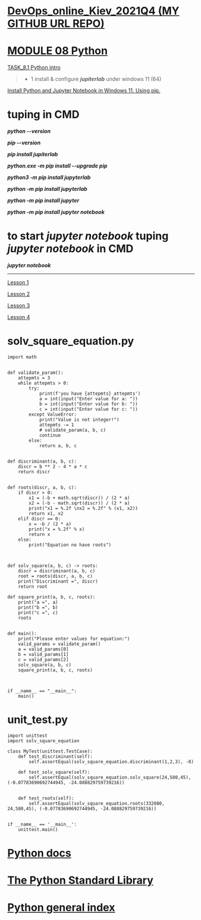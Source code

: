 
[DevOps_online_Kiev_2021Q4 (MY GITHUB URL REPO)](https://github.com/vasilkyiv/DevOps_online_Kiev_2021Q4.git)
=======================================

[MODULE 08 Python](https://github.com/vasilkyiv/DevOps_online_Kiev_2021Q4/tree/main/m8) 
===========================================================================

[TASK_8.1 Python intro](https://github.com/vasilkyiv/DevOps_online_Kiev_2021Q4/tree/main/m8/task8.1) 

> - 1 install & configure ***jupiterlab*** under windows 11 (64)

[Install Python and Jupyter Notebook in Windows 11. Using pip.](https://www.youtube.com/watch?v=1w-Bm4zpFgs)

# tuping  in CMD

***python --version***

***pip --version***

***pip install jupiterlab***

***python.exe -m pip install --upgrade pip***

***python3 -m pip install jupyterlab***

***python -m pip install jupyterlab***

***python -m pip install jupyter***

***python -m pip install jupyter notebook***

# to start ***jupyter notebook*** tuping ***jupyter notebook*** in CMD

***jupyter notebook***

*********************************************

[Lesson 1](https://www.youtube.com/watch?v=LFCq-mNF96c)

[Lesson 2](https://www.youtube.com/watch?v=P8XvMo_NNvo)

[Lesson 3](https://www.youtube.com/watch?v=GLaH7YYO-2I)

[Lesson 4](https://www.youtube.com/watch?v=sZ0EIwgLblY)

# solv_square_equation.py

    import math


    def validate_param():
        attepmts = 3
        while attepmts > 0:
            try:
                print(f'you have {attepmts} attepmts')
                a = int(input("Enter value for a: "))
                b = int(input("Enter value for b: "))
                c = int(input("Enter value for c: "))
            except ValueError:
                print("Value is not integer!")
                attepmts -= 1
                # validate_param(a, b, c)
                continue
            else:
                return a, b, c


    def discriminant(a, b, c):
        discr = b ** 2 - 4 * a * c
        return discr


    def roots(discr, a, b, c):
        if discr > 0:
            x1 = (-b + math.sqrt(discr)) / (2 * a)
            x2 = (-b - math.sqrt(discr)) / (2 * a)
            print("x1 = %.2f \nx2 = %.2f" % (x1, x2))
            return x1, x2
        elif discr == 0:
            x = -b / (2 * a)
            print("x = %.2f" % x)
            return x
        else:
            print("Equation no have roots")



    def solv_square(a, b, c) -> roots:
        discr = discriminant(a, b, c)
        root = roots(discr, a, b, c)
        print("Discriminant =", discr)
        return root

    def square_print(a, b, c, roots):
        print("a =", a)
        print("b =", b)
        print("c =", c)
        roots


    def main():
        print("Please enter values for equation:")
        valid_params = validate_param()
        a = valid_params[0]
        b = valid_params[1]
        c = valid_params[2]
        solv_square(a, b, c)
        square_print(a, b, c, roots)

        

    if __name__ == "__main__":
        main() 

# unit_test.py

    import unittest
    import solv_square_equation

    class MyTest(unittest.TestCase):
        def test_discriminant(self):
            self.assertEqual(solv_square_equation.discriminant(1,2,3), -8)

        def test_solv_square(self):
            self.assertEqual(solv_square_equation.solv_square(24,580,45), (-0.07783690692744945, -24.088829759739216))


        def test_roots(self):
            self.assertEqual(solv_square_equation.roots(332080, 24,580,45), (-0.07783690692744945, -24.088829759739216))


    if __name__ == '__main__':
        unittest.main()

# [Python docs](https://docs.python.org/3/library/unittest.html)
# [The Python Standard Library](https://docs.python.org/3/library/)
# [ Python general index ](https://docs.python.org/3/genindex-all.html)